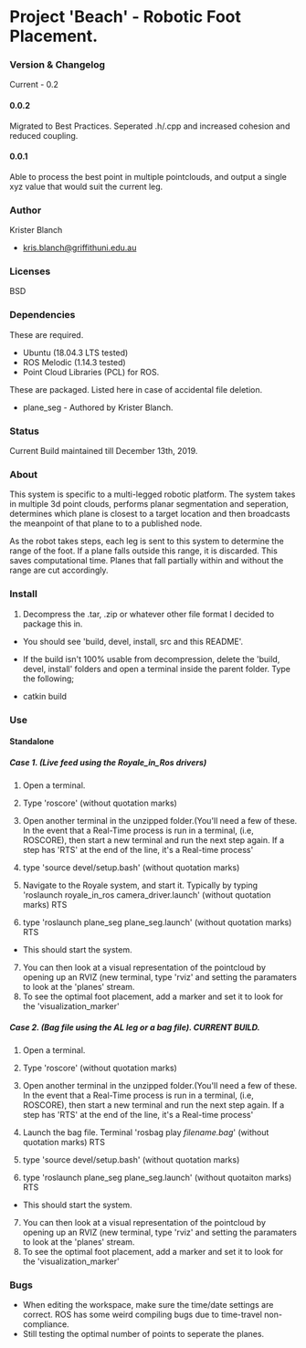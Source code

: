 # Project 'Beach' - Robotic Foot Placement. 

### Version & Changelog
Current - 0.2

#### 0.0.2 
Migrated to Best Practices. Seperated .h/.cpp and increased cohesion and reduced coupling. 

#### 0.0.1
Able to process the best point in multiple pointclouds, and output a single xyz value that would suit the current leg. 

### Author

Krister Blanch
 - kris.blanch@griffithuni.edu.au

### Licenses

BSD

### Dependencies 

These are required.

 - Ubuntu (18.04.3 LTS tested)
 - ROS Melodic (1.14.3 tested)
 - Point Cloud Libraries (PCL) for ROS. 

These are packaged. Listed here in case of accidental file deletion.

 - plane_seg - Authored by Krister Blanch.

### Status

Current Build maintained till December 13th, 2019. 

### About

This system is specific to a multi-legged robotic platform. The system takes in multiple 3d point clouds, performs planar segmentation and seperation, determines which plane is closest to a target location and then broadcasts the meanpoint of that plane to to a published node. 

As the robot takes steps, each leg is sent to this system to determine the range of the foot. If a plane falls outside this range, it is discarded. This saves computational time. Planes that fall partially within and without the range are cut accordingly. 

### Install

1. Decompress the .tar, .zip or whatever other file format I decided to package this in. 

 - You should see 'build, devel, install, src and this README'. 
 - If the build isn't 100% usable from decompression, delete the 'build, devel, install' folders and open a terminal inside the parent folder. Type the following;

 - catkin build

### Use

#### Standalone

##### Case 1. (Live feed using the Royale_in_Ros drivers)

1. Open a terminal.

2. Type 'roscore' (without quotation marks)

3. Open another terminal in the unzipped folder.(You'll need a few of these. In the event that a Real-Time process is run in a terminal, (i.e, ROSCORE), then start a new terminal and run the next step again. If a step has 'RTS' at the end of the line, it's a Real-time process'

4. type 'source devel/setup.bash' (without quotation marks)
5. Navigate to the Royale system, and start it. Typically by typing 'roslaunch royale_in_ros camera_driver.launch' (without quotation marks) RTS
6. type 'roslaunch plane_seg plane_seg.launch' (without quotation marks) RTS

 - This should start the system. 

7. You can then look at a visual representation of the pointcloud by opening up an RVIZ (new terminal, type 'rviz' and setting the paramaters to look at the 'planes' stream. 
8. To see the optimal foot placement, add a marker and set it to look for the 'visualization_marker'

##### Case 2. (Bag file using the AL leg or a bag file). CURRENT BUILD.

1. Open a terminal.

2. Type 'roscore' (without quotation marks)

3. Open another terminal in the unzipped folder.(You'll need a few of these. In the event that a Real-Time process is run in a terminal, (i.e, ROSCORE), then start a new terminal and run the next step again. If a step has 'RTS' at the end of the line, it's a Real-time process'

4. Launch the bag file. Terminal 'rosbag play *filename.bag*' (without quotation marks) RTS

5. type 'source devel/setup.bash' (without quotation marks)
6. type 'roslaunch plane_seg plane_seg.launch' (without quotaiton marks) RTS

 - This should start the system. 

7. You can then look at a visual representation of the pointcloud by opening up an RVIZ (new terminal, type 'rviz' and setting the paramaters to look at the 'planes' stream. 
8. To see the optimal foot placement, add a marker and set it to look for the 'visualization_marker'



### Bugs

 - When editing the workspace, make sure the time/date settings are correct. ROS has some weird compiling bugs due to time-travel non-compliance. 
 - Still testing the optimal number of points to seperate the planes. 
